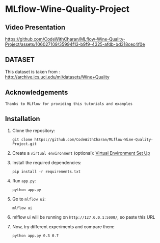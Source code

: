 # MLflow-Wine-Quality-Project

## Video Presentation
https://github.com/CodeWithCharan/MLflow-Wine-Quality-Project/assets/106027109/35994f13-b9f9-4325-afdb-bd318cec4f0e

## DATASET
This dataset is taken from : http://archive.ics.uci.edu/ml/datasets/Wine+Quality<br/>

## Acknowledgements
`Thanks to MLflow for providing this tutorials and examples`

## Installation

1. Clone the repository:

   ```
   git clone https://github.com/CodeWithCharan/MLflow-Wine-Quality-Project.git
   ```

2. Create a `virtual environment` (optional): [Virtual Environment Set Up](https://github.com/CodeWithCharan/virtual-env-setup)

3. Install the required dependencies:

    ```
    pip install -r requirements.txt
    ```

4. Run `app.py`:
    ```
    python app.py
    ```
5. Go to `mlflow ui`:
    ```
    mlflow ui
    ```

7. mlflow ui will be running on `http://127.0.0.1:5000/`, so paste this URL

8. Now, try different experiments and compare them:
    ```
    python app.py 0.3 0.7
    ```
